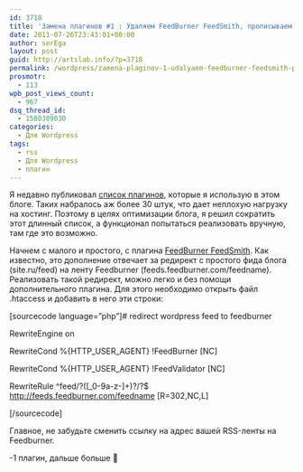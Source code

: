 ```yaml
---
id: 3718
title: 'Замена плагинов #1 : Удаляем FeedBurner FeedSmith, прописываем редирект вручную'
date: 2011-07-26T23:43:01+00:00
author: serEga
layout: post
guid: http://artslab.info/?p=3718
permalink: /wordpress/zamena-plaginov-1-udalyaem-feedburner-feedsmith-propisyvaem-redirekt-vruchnuyu/
prosmotr:
  - 113
wpb_post_views_count:
  - 967
dsq_thread_id:
  - 1580389030
categories:
  - Для Wordpress
tags:
  - rss
  - Для Wordpress
  - плагин
---
```

Я недавно публиковал [список плагинов](http://artslab.info/news/30-plaginov-dlya-wordpress-kotorye-ispolzuyutsya-v-etom-bloge/), которые я использую в этом блоге. Таких набралось аж более 30 штук, что дает неплохую нагрузку на хостинг. Поэтому в целях оптимизации блога, я решил сократить этот длинный список, а функционал попытаться реализовать вручную, там где это возможно.

Начнем с малого и простого, с плагина [FeedBurner FeedSmith](http://wordpress.org/extend/plugins/feedburner-plugin/). Как известно, это дополнение отвечает за редирект с простого фида блога (site.ru/feed) на ленту Feedburner (feeds.feedburner.com/feedname). Реализовать такой редирект, можно легко и без помощи дополнительного плагина. Для этого необходимо открыть файл .htaccess и добавить в него эти строки:

[sourcecode language=&#8221;php&#8221;]# redirect wordpress feed to feedburner

<IfModule mod_rewrite.c>

RewriteEngine on

RewriteCond %{HTTP\_USER\_AGENT} !FeedBurner [NC]

RewriteCond %{HTTP\_USER\_AGENT} !FeedValidator [NC]

RewriteRule ^feed/?([_0-9a-z-]+)?/?$ http://feeds.feedburner.com/feedname [R=302,NC,L]

</IfModule>[/sourcecode]

Главное, не забудьте сменить ссылку на адрес вашей RSS-ленты на Feedburner.

-1 плагин, дальше больше 🙂